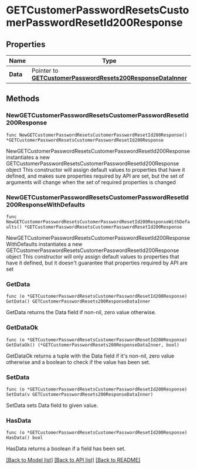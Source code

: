 # GETCustomerPasswordResetsCustomerPasswordResetId200Response

## Properties

Name | Type | Description | Notes
------------ | ------------- | ------------- | -------------
**Data** | Pointer to [**GETCustomerPasswordResets200ResponseDataInner**](GETCustomerPasswordResets200ResponseDataInner.md) |  | [optional] 

## Methods

### NewGETCustomerPasswordResetsCustomerPasswordResetId200Response

`func NewGETCustomerPasswordResetsCustomerPasswordResetId200Response() *GETCustomerPasswordResetsCustomerPasswordResetId200Response`

NewGETCustomerPasswordResetsCustomerPasswordResetId200Response instantiates a new GETCustomerPasswordResetsCustomerPasswordResetId200Response object
This constructor will assign default values to properties that have it defined,
and makes sure properties required by API are set, but the set of arguments
will change when the set of required properties is changed

### NewGETCustomerPasswordResetsCustomerPasswordResetId200ResponseWithDefaults

`func NewGETCustomerPasswordResetsCustomerPasswordResetId200ResponseWithDefaults() *GETCustomerPasswordResetsCustomerPasswordResetId200Response`

NewGETCustomerPasswordResetsCustomerPasswordResetId200ResponseWithDefaults instantiates a new GETCustomerPasswordResetsCustomerPasswordResetId200Response object
This constructor will only assign default values to properties that have it defined,
but it doesn't guarantee that properties required by API are set

### GetData

`func (o *GETCustomerPasswordResetsCustomerPasswordResetId200Response) GetData() GETCustomerPasswordResets200ResponseDataInner`

GetData returns the Data field if non-nil, zero value otherwise.

### GetDataOk

`func (o *GETCustomerPasswordResetsCustomerPasswordResetId200Response) GetDataOk() (*GETCustomerPasswordResets200ResponseDataInner, bool)`

GetDataOk returns a tuple with the Data field if it's non-nil, zero value otherwise
and a boolean to check if the value has been set.

### SetData

`func (o *GETCustomerPasswordResetsCustomerPasswordResetId200Response) SetData(v GETCustomerPasswordResets200ResponseDataInner)`

SetData sets Data field to given value.

### HasData

`func (o *GETCustomerPasswordResetsCustomerPasswordResetId200Response) HasData() bool`

HasData returns a boolean if a field has been set.


[[Back to Model list]](../README.md#documentation-for-models) [[Back to API list]](../README.md#documentation-for-api-endpoints) [[Back to README]](../README.md)


